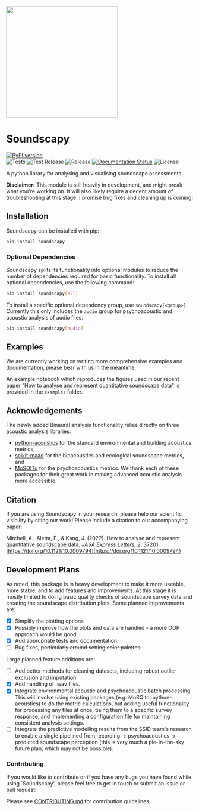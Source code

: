 <img src="https://raw.githubusercontent.com/MitchellAcoustics/Soundscapy/main/docs/img/LightLogo.png" width="300">

# Soundscapy

[![PyPI version](https://badge.fury.io/py/soundscapy.svg)](https://badge.fury.io/py/soundscapy)  
![Tests](https://github.com/MitchellAcoustics/Soundscapy/actions/workflows/ci.yml/badge.svg)
![Test Release](https://github.com/MitchellAcoustics/Soundscapy/actions/workflows/test-release.yml/badge.svg)
![Release](https://github.com/MitchellAcoustics/Soundscapy/actions/workflows/release.yml/badge.svg)
[![Documentation Status](https://readthedocs.org/projects/soundscapy/badge/?version=latest)](https://soundscapy.readthedocs.io/en/latest/?badge=latest)
![License](https://img.shields.io/github/license/MitchellAcoustics/Soundscapy)

A python library for analysing and visualising soundscape assessments.

**Disclaimer:** This module is still heavily in development, and might break what you're working on. It will also likely require a decent amount of troubleshooting at this stage. I promise bug fixes and cleaning up is coming!

## Installation

Soundscapy can be installed with pip:

```bash
pip install soundscapy
```

### Optional Dependencies

Soundscapy splits its functionality into optional modules to reduce the number of dependencies required for basic functionality. To install all optional dependencies, use the following command:

```bash
pip install soundscapy[all]
```

To install a specific optional dependency group, use `soundscapy[<group>]`. Currently this only includes the `audio` group for psychoacoustic and acoustic analysis of audio files:

```bash
pip install soundscapy[audio]
```

## Examples

We are currently working on writing more comprehensive examples and documentation, please bear with us in the meantime.

An example notebook which reproduces the figures used in our recent paper "How to analyse and represent quantitative soundscape data" is provided in the `examples` folder.

## Acknowledgements

The newly added Binaural analysis functionality relies directly on three acoustic analysis libraries:

* [python-acoustics](https://github.com/python-acoustics/python-acoustics) for the standard environmental and building acoustics metrics,
* [scikit-maad](https://github.com/scikit-maad/scikit-maad) for the bioacoustics and ecological soundscape metrics, and
* [MoSQITo](https://github.com/Eomys/MoSQITo) for the psychoacoustics metrics. We thank each of these packages for their great work in making advanced acoustic analysis more accessible.

## Citation

If you are using Soundscapy in your research, please help our scientific visibility by citing our work! Please include a citation to our accompanying paper:

Mitchell, A., Aletta, F., & Kang, J. (2022). How to analyse and represent quantitative soundscape data. *JASA Express Letters, 2*, 37201. [https://doi.org/10.1121/10.0009794](https://doi.org/10.1121/10.0009794)

<!---
Bibtex:
```
@Article{Mitchell2022How,
  author         = {Mitchell, Andrew and Aletta, Francesco and Kang, Jian},
  journal        = {JASA Express Letters},
  title          = {How to analyse and represent quantitative soundscape data},
  year           = {2022},
  number         = {3},
  pages          = {037201},
  volume         = {2},
  doi            = {10.1121/10.0009794},
  eprint         = {https://doi.org/10.1121/10.0009794},
}

```
--->

## Development Plans

As noted, this package is in heavy development to make it more useable, more stable, and to add features and improvements. At this stage it is mostly limited to doing basic quality checks of soundscape survey data and creating the soundscape distribution plots. Some planned improvements are:

* [x] Simplify the plotting options
* [x] Possibly improve how the plots and data are handled - a more OOP approach would be good.
* [x] Add appropriate tests and documentation.
* [ ] Bug fixes, ~~particularly around setting color palettes.~~

Large planned feature additions are:

* [ ] Add better methods for cleaning datasets, including robust outlier exclusion and imputation.
* [x] Add handling of .wav files.
* [x] Integrate environmental acoustic and psychoacoustic batch processing. This will involve using existing packages (e.g. MoSQito, python-acoustics) to do the metric calculations, but adding useful functionality for processing any files at once, tieing them to a specific survey response, and implementing a configuration file for maintaining consistent analysis settings.
* [ ] Integrate the predictive modelling results from the SSID team's research to enable a single pipelined from recording -> psychoacoustics -> predicted soundscape perception (this is very much a pie-in-the-sky future plan, which may not be possible).

### Contributing

If you would like to contribute or if you have any bugs you have found while using `Soundscapy', please feel free to get in touch or submit an issue or pull request!

Please see [CONTRIBUTING.md](CONTRIBUTING.md) for contribution guidelines.
